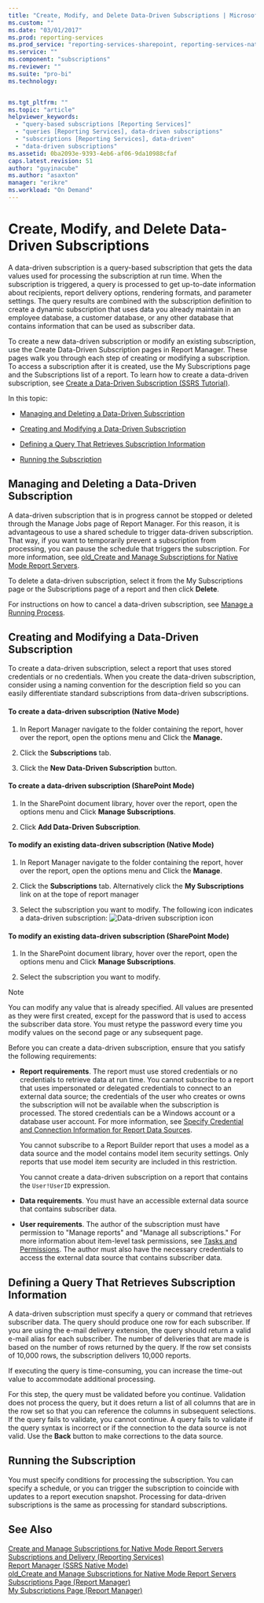```yaml
---
title: "Create, Modify, and Delete Data-Driven Subscriptions | Microsoft Docs"
ms.custom: ""
ms.date: "03/01/2017"
ms.prod: reporting-services
ms.prod_service: "reporting-services-sharepoint, reporting-services-native"
ms.service: ""
ms.component: "subscriptions"
ms.reviewer: ""
ms.suite: "pro-bi"
ms.technology: 


ms.tgt_pltfrm: ""
ms.topic: "article"
helpviewer_keywords: 
  - "query-based subscriptions [Reporting Services]"
  - "queries [Reporting Services], data-driven subscriptions"
  - "subscriptions [Reporting Services], data-driven"
  - "data-driven subscriptions"
ms.assetid: 0ba2093e-9393-4eb6-af06-9da10988cfaf
caps.latest.revision: 51
author: "guyinacube"
ms.author: "asaxton"
manager: "erikre"
ms.workload: "On Demand"
---
```

# Create, Modify, and Delete Data-Driven Subscriptions
  A data-driven subscription is a query-based subscription that gets the data values used for processing the subscription at run time. When the subscription is triggered, a query is processed to get up-to-date information about recipients, report delivery options, rendering formats, and parameter settings. The query results are combined with the subscription definition to create a dynamic subscription that uses data you already maintain in an employee database, a customer database, or any other database that contains information that can be used as subscriber data.  
  
 To create a new data-driven subscription or modify an existing subscription, use the Create Data-Driven Subscription pages in Report Manager. These pages walk you through each step of creating or modifying a subscription. To access a subscription after it is created, use the My Subscriptions page and the Subscriptions list of a report. To learn how to create a data-driven subscription, see [Create a Data-Driven Subscription &#40;SSRS Tutorial&#41;](../../reporting-services/create-a-data-driven-subscription-ssrs-tutorial.md).  
  
 In this topic:  
  
-   [Managing and Deleting a Data-Driven Subscription](#bkmk_manage_and_delete)  
  
-   [Creating and Modifying a Data-Driven Subscription](#bkmk_create_and_modify)  
  
-   [Defining a Query That Retrieves Subscription Information](#bkmk_define_query)  
  
-   [Running the Subscription](#bkmk_run_subscription)  
  
##  <a name="bkmk_manage_and_delete"></a> Managing and Deleting a Data-Driven Subscription  
 A data-driven subscription that is in progress cannot be stopped or deleted through the Manage Jobs page of Report Manager. For this reason, it is advantageous to use a shared schedule to trigger data-driven subscription. That way, if you want to temporarily prevent a subscription from processing, you can pause the schedule that triggers the subscription. For more information, see [old_Create and Manage Subscriptions for Native Mode Report Servers](http://msdn.microsoft.com/en-us/7f46cbdb-5102-4941-bca2-5e0ff9012c6b).  
  
 To delete a data-driven subscription, select it from the My Subscriptions page or the Subscriptions page of a report and then click **Delete**.  
  
 For instructions on how to cancel a data-driven subscription, see [Manage a Running Process](../../reporting-services/subscriptions/manage-a-running-process.md).  
  
##  <a name="bkmk_create_and_modify"></a> Creating and Modifying a Data-Driven Subscription  
 To create a data-driven subscription, select a report that uses stored credentials or no credentials. When you create the data-driven subscription, consider using a naming convention for the description field so you can easily differentiate standard subscriptions from data-driven subscriptions.  
  
#### To create a data-driven subscription (Native Mode)  
  
1.  In Report Manager navigate to the folder containing the report, hover over the report, open the options menu and Click the **Manage.**  
  
2.  Click the **Subscriptions** tab.  
  
3.  Click the **New Data-Driven Subscription** button.  
  
#### To create a data-driven subscription (SharePoint Mode)  
  
1.  In the SharePoint document library, hover over the report, open the options menu and Click **Manage Subscriptions**.  
  
2.  Click **Add Data-Driven Subscription**.  
  
#### To modify an existing data-driven subscription (Native Mode)  
  
1.  In Report Manager navigate to the folder containing the report, hover over the report, open the options menu and Click the **Manage**.  
  
2.  Click the **Subscriptions** tab. Alternatively click the **My Subscriptions** link on at the tope of report manager  
  
3.  Select the subscription you want to modify. The following icon indicates a data-driven subscription: ![Data-driven subscription icon](../../reporting-services/subscriptions/media/hlp-16subscriptiondd.gif "Data-driven subscription icon")  
  
#### To modify an existing data-driven subscription (SharePoint Mode)  
  
1.  In the SharePoint document library, hover over the report, open the options menu and Click **Manage Subscriptions**.  
  
2.  Select the subscription you want to modify.  
  
> [!NOTE]  
>  You can modify any value that is already specified. All values are presented as they were first created, except for the password that is used to access the subscriber data store. You must retype the password every time you modify values on the second page or any subsequent page.  
  
 Before you can create a data-driven subscription, ensure that you satisfy the following requirements:  
  
-   **Report requirements**. The report must use stored credentials or no credentials to retrieve data at run time. You cannot subscribe to a report that uses impersonated or delegated credentials to connect to an external data source; the credentials of the user who creates or owns the subscription will not be available when the subscription is processed. The stored credentials can be a Windows account or a database user account. For more information, see [Specify Credential and Connection Information for Report Data Sources](../../reporting-services/report-data/specify-credential-and-connection-information-for-report-data-sources.md).  
  
     You cannot subscribe to a Report Builder report that uses a model as a data source and the model contains model item security settings. Only reports that use model item security are included in this restriction.  
  
     You cannot create a data-driven subscription on a report that contains the `User!UserID` expression.  
  
-   **Data requirements**. You must have an accessible external data source that contains subscriber data.  
  
-   **User requirements**. The author of the subscription must have permission to "Manage reports" and "Manage all subscriptions." For more information about item-level task permissions, see [Tasks and Permissions](../../reporting-services/security/tasks-and-permissions.md). The author must also have the necessary credentials to access the external data source that contains subscriber data.  
  
##  <a name="bkmk_define_query"></a> Defining a Query That Retrieves Subscription Information  
 A data-driven subscription must specify a query or command that retrieves subscriber data. The query should produce one row for each subscriber. If you are using the e-mail delivery extension, the query should return a valid e-mail alias for each subscriber. The number of deliveries that are made is based on the number of rows returned by the query. If the row set consists of 10,000 rows, the subscription delivers 10,000 reports.  
  
 If executing the query is time-consuming, you can increase the time-out value to accommodate additional processing.  
  
 For this step, the query must be validated before you continue. Validation does not process the query, but it does return a list of all columns that are in the row set so that you can reference the columns in subsequent selections. If the query fails to validate, you cannot continue. A query fails to validate if the query syntax is incorrect or if the connection to the data source is not valid. Use the **Back** button to make corrections to the data source.  
  
##  <a name="bkmk_run_subscription"></a> Running the Subscription  
 You must specify conditions for processing the subscription. You can specify a schedule, or you can trigger the subscription to coincide with updates to a report execution snapshot. Processing for data-driven subscriptions is the same as processing for standard subscriptions.  
  
## See Also  
 [Create and Manage Subscriptions for Native Mode Report Servers](../../reporting-services/subscriptions/create-and-manage-subscriptions-for-native-mode-report-servers.md)   
 [Subscriptions and Delivery &#40;Reporting Services&#41;](../../reporting-services/subscriptions/subscriptions-and-delivery-reporting-services.md)   
 [Report Manager  &#40;SSRS Native Mode&#41;](http://msdn.microsoft.com/library/80949f9d-58f5-48e3-9342-9e9bf4e57896)   
 [old_Create and Manage Subscriptions for Native Mode Report Servers](http://msdn.microsoft.com/en-us/7f46cbdb-5102-4941-bca2-5e0ff9012c6b)   
 [Subscriptions Page &#40;Report Manager&#41;](http://msdn.microsoft.com/library/cf3a6bd0-e0b2-4875-a532-63ef34cfa860)   
 [My Subscriptions Page &#40;Report Manager&#41;](http://msdn.microsoft.com/library/491a85a3-f323-4155-a0a8-de2779899995)  
  
  
